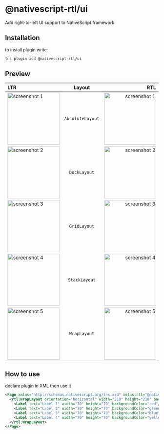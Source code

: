 # @nativescript-rtl/ui
Add right-to-left UI support to NativeScript framework
## Installation
to install plugin write:
```bash
tns plugin add @nativescript-rtl/ui
```

## Preview
| LTR | Layout | RTL |
| :---         |     :---:      |          ---: |
| <img alt="screenshot 1" src="https://raw.githubusercontent.com/nativescript-rtl/ui/master/screenshots/screenshot-ltr-1.png" width="170"> | `AbsoluteLayout` | <img alt="screenshot 1" src="https://raw.githubusercontent.com/nativescript-rtl/ui/master/screenshots/screenshot-rtl-1.png" width="170"> |
| <img alt="screenshot 2" src="https://raw.githubusercontent.com/nativescript-rtl/ui/master/screenshots/screenshot-ltr-2.png" width="170"> | `DockLayout` | <img alt="screenshot 2" src="https://raw.githubusercontent.com/nativescript-rtl/ui/master/screenshots/screenshot-rtl-2.png" width="170"> |
| <img alt="screenshot 3" src="https://raw.githubusercontent.com/nativescript-rtl/ui/master/screenshots/screenshot-ltr-3.png" width="170"> | `GridLayout` | <img alt="screenshot 3" src="https://raw.githubusercontent.com/nativescript-rtl/ui/master/screenshots/screenshot-rtl-3.png" width="170"> |
| <img alt="screenshot 4" src="https://raw.githubusercontent.com/nativescript-rtl/ui/master/screenshots/screenshot-ltr-4.png" width="170"> | `StackLayout` | <img alt="screenshot 4" src="https://raw.githubusercontent.com/nativescript-rtl/ui/master/screenshots/screenshot-rtl-4.png" width="170"> |
| <img alt="screenshot 5" src="https://raw.githubusercontent.com/nativescript-rtl/ui/master/screenshots/screenshot-ltr-5.png" width="170"> | `WrapLayout` | <img alt="screenshot 5" src="https://raw.githubusercontent.com/nativescript-rtl/ui/master/screenshots/screenshot-rtl-5.png" width="170"> |

## How to use
declare plugin in XML then use it
```xml
<Page xmlns="http://schemas.nativescript.org/tns.xsd" xmlns:rtl="@nativescript-rtl/ui">
  <rtl:WrapLayout orientation="horizontal" width="210" height="210" backgroundColor="lightgray">
    <Label text="Label 1" width="70" height="70" backgroundColor="red"/>
    <Label text="Label 2" width="70" height="70" backgroundColor="green"/>
    <Label text="Label 3" width="70" height="70" backgroundColor="blue"/>
    <Label text="Label 4" width="70" height="70" backgroundColor="yellow"/>
  </rtl:WrapLayout>
</Page>
```
